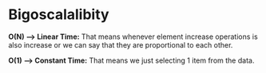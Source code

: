# Bigoscalalibity

**O(N) --> Linear Time:** That means whenever element increase operations is also increase or we can say that they are proportional to each other.

**O(1) --> Constant Time:** That means we just selecting 1 item from the data.
